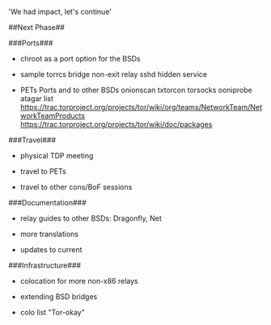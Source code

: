 'We had impact, let's continue'

##Next Phase##

###Ports###

* chroot as a port option for the BSDs

* sample torrcs
	bridge
	non-exit relay
	sshd hidden service

* PETs Ports
	and to other BSDs
	onionscan
	txtorcon
	torsocks
	ooniprobe
	atagar list
	https://trac.torproject.org/projects/tor/wiki/org/teams/NetworkTeam/NetworkTeamProducts
	https://trac.torproject.org/projects/tor/wiki/doc/packages

###Travel###

* physical TDP meeting

* travel to PETs

* travel to other cons/BoF sessions

###Documentation###

* relay guides to other BSDs: Dragonfly, Net

* more translations

* updates to current

###Infrastructure###

* colocation for more non-x86 relays

* extending BSD bridges

* colo list "Tor-okay"
